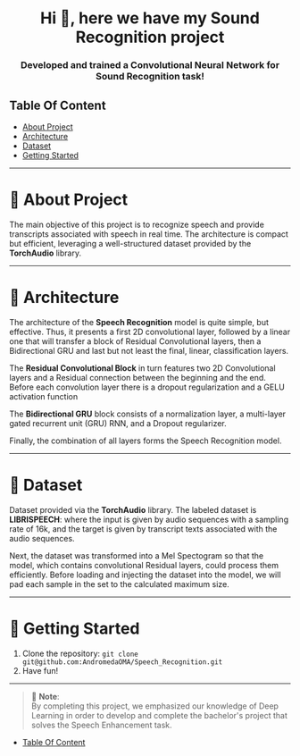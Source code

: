 <h1 align="center">Hi 👋, here we have my Sound Recognition project</h1>
<h3 align="center">Developed and trained a Convolutional Neural Network for Sound Recognition task!</h3>


## Table Of Content
* [About Project](#project)
* [Architecture](#architecture)
* [Dataset](#dataset)
* [Getting Started](#getting-started)

--------------------------------------------------------------------------------
<h1 id="project" align="left">🤖 About Project</h1>

The main objective of this project is to recognize speech and provide transcripts associated with speech in real time. The architecture is compact but efficient, leveraging a well-structured dataset provided by the **TorchAudio** library.

---

<h1 id="architecture" align="left">🧠 Architecture</h1>

The architecture of the **Speech Recognition** model is quite simple, but effective. Thus, it presents a first 2D convolutional layer, followed by a linear one that will transfer a block of Residual Convolutional layers, then a Bidirectional GRU and last but not least the final, linear, classification layers.

The **Residual Convolutional Block** in turn features two 2D Convolutional layers and a Residual connection between the beginning and the end. Before each convolution layer there is a dropout regularization and a GELU activation function

The **Bidirectional GRU** block consists of a normalization layer, a multi-layer gated recurrent unit (GRU) RNN, and a Dropout regularizer.

Finally, the combination of all layers forms the Speech Recognition model.

---

<h1 id="dataset" align="left">📄 Dataset</h1>

Dataset provided via the **TorchAudio** library. The labeled dataset is **LIBRISPEECH**: where the input is given by audio sequences with a sampling rate of 16k, and the target is given by transcript texts associated with the audio sequences.

Next, the dataset was transformed into a Mel Spectogram so that the model, which contains convolutional Residual layers, could process them efficiently. Before loading and injecting the dataset into the model, we will pad each sample in the set to the calculated maximum size.

---

<h1 id="getting-started" align="left">🚀 Getting Started</h1>

1. Clone the repository:
``` git clone git@github.com:AndromedaOMA/Speech_Recognition.git ```
2. Have fun!

---

> 📝 **Note**:  
> By completing this project, we emphasized our knowledge of Deep Learning in order to develop and complete the bachelor's project that solves the Speech Enhancement task.

* [Table Of Content](#table-of-content)
